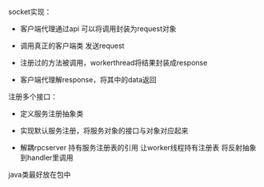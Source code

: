 socket实现：

- 客户端代理通过api 可以将调用封装为request对象

- 调用真正的客户端类 发送request 

- 注册过的方法被调用，workerthread将结果封装成response

- 客户端代理解response，将其中的data返回

注册多个接口：

- 定义服务注册抽象类

- 实现默认服务注册，将服务对象的接口与对象对应起来

- 解耦rpcserver 持有服务注册表的引用 
  让worker线程持有注册表 
  将反射抽象到handler里调用
  
java类最好放在包中